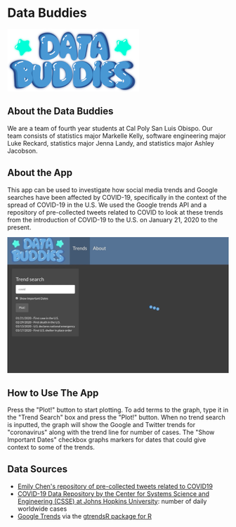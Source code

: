 # Data Buddies

![](app/www/databuddies.png)

## About the Data Buddies
We are a team of fourth year students at Cal Poly San Luis Obispo. Our team consists of statistics major Markelle Kelly, software engineering major Luke Reckard, statistics major Jenna Landy, and statistics major Ashley Jacobson.

## About the App
This app can be used to investigate how social media trends and Google searches have been affected by COVID-19, specifically in the context of the spread of COVID-19 in the U.S. We used the Google trends API and a repository of pre-collected tweets related to COVID to look at these trends from the introduction of COVID-19 to the U.S. on January 21, 2020 to the present.

![](app/www/gif.gif)

## How to Use The App
Press the "Plot!" button to start plotting. To add terms to the graph, type it in  the "Trend Search" box and press the "Plot!" button. When no trend search is inputted, the graph will show the Google and Twitter trends for "coronavirus" along with the trend line for number of cases. The "Show Important Dates" checkbox graphs markers for dates that could give context to some of the trends.

## Data Sources
- [Emily Chen's repository of pre-collected tweets related to COVID19](https://github.com/echen102/COVID-19-TweetIDs)
- [COVID-19 Data Repository by the Center for Systems Science and Engineering (CSSE) at Johns Hopkins University](https://github.com/CSSEGISandData/COVID-19): number of daily worldwide cases
- [Google Trends](https://trends.google.com/trends/) via the [gtrendsR package for R](https://www.rdocumentation.org/packages/gtrendsR/versions/1.4.4)
